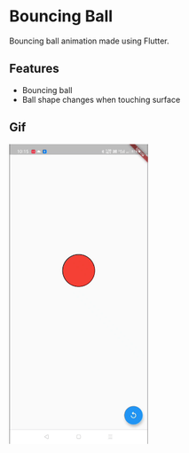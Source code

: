 # Bouncing Ball

Bouncing ball animation made using Flutter.

## Features
- Bouncing ball
- Ball shape changes when touching surface

## Gif
<img src = "gif/bouncing_ball.gif" width = 250>